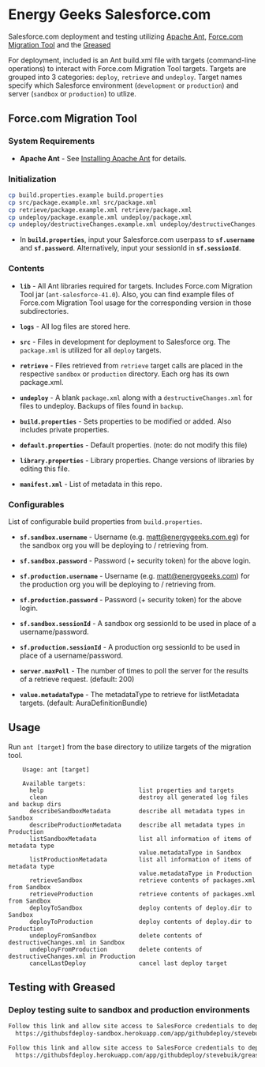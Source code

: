 Energy Geeks Salesforce.com
===========================

Salesforce.com deployment and testing utilizing
[Apache Ant](http://ant.apache.org/),
[Force.com Migration Tool](https://developer.salesforce.com/page/Force.com_Migration_Tool) and the
[Greased](https://github.com/stevebuik/greased)

For deployment, included is an Ant build.xml file with targets (command-line operations) to interact with Force.com Migration Tool targets. Targets are grouped into 3 categories: ``deploy``, ``retrieve`` and ``undeploy``. Target names specify which Salesforce environment (``development`` or ``production``) and server (``sandbox`` or ``production``) to utlize.

Force.com Migration Tool
------------------------

### System Requirements
* **Apache Ant** - See [Installing Apache
  Ant](http://ant.apache.org/manual/install.html) for details.

### Initialization
```sh
cp build.properties.example build.properties
cp src/package.example.xml src/package.xml
cp retrieve/package.example.xml retrieve/package.xml
cp undeploy/package.example.xml undeploy/package.xml
cp undeploy/destructiveChanges.example.xml undeploy/destructiveChanges.xml
```

* In **``build.properties``**, input your Salesforce.com userpass to **``sf.username``** and **``sf.password``**. Alternatively, input your sessionId in **``sf.sessionId``**.

### Contents
* **``lib``** - All Ant libraries required for targets. Includes Force.com Migration Tool jar (``ant-salesforce-41.0``). Also, you can find example files of Force.com Migration Tool usage for the corresponding version in those subdirectories.

* **``logs``** - All log files are stored here.

* **``src``** - Files in development for deployment to Salesforce org. The ``package.xml`` is utilized for all ``deploy`` targets.

* **``retrieve``** - Files retrieved from ``retrieve`` target calls are placed in the respective ``sandbox`` or ``production`` directory. Each org has its own package.xml.

* **``undeploy``** - A blank ``package.xml`` along with a ``destructiveChanges.xml`` for files to undeploy. Backups of files found in ``backup``.

* **``build.properties``** - Sets properties to be modified or added. Also includes private properties.

* **``default.properties``** - Default properties. (note: do not modify this file)

* **``library.properties``** - Library properties. Change versions of libraries by editing this file.

* **``manifest.xml``** - List of metadata in this repo.

### Configurables
List of configurable build properties from ``build.properties``.

* **``sf.sandbox.username``** - Username (e.g. matt@energygeeks.com.eg) for the sandbox org you will be deploying to / retrieving from.

* **``sf.sandbox.password``** - Password (+ security token) for the above login.

* **``sf.production.username``** - Username (e.g. matt@energygeeks.com) for the production org you will be deploying to / retrieving from.

* **``sf.production.password``** - Password (+ security token) for the above login.

* **``sf.sandbox.sessionId``** - A sandbox org sessionId to be used in place of a username/password.

* **``sf.production.sessionId``** - A production org sessionId to be used in place of a username/password.

* **``server.maxPoll``** - The number of times to poll the server for the results of a retrieve request. (default: 200)

* **``value.metadataType``** - The metadataType to retrieve for listMetadata targets. (default: AuraDefinitionBundle)

Usage
-----
Run ``ant [target]`` from the base directory to utilize targets of the migration tool.

```
    Usage: ant [target]

    Available targets:
      help                           list properties and targets
      clean                          destroy all generated log files and backup dirs
      describeSandboxMetadata        describe all metadata types in Sandbox
      describeProductionMetadata     describe all metadata types in Production
      listSandboxMetadata            list all information of items of metadata type
                                     value.metadataType in Sandbox
      listProductionMetadata         list all information of items of metadata type
                                     value.metadataType in Production
      retrieveSandbox                retrieve contents of packages.xml from Sandbox
      retrieveProduction             retrieve contents of packages.xml from Sandbox
      deployToSandbox                deploy contents of deploy.dir to Sandbox
      deployToProduction             deploy contents of deploy.dir to Production
      undeployFromSandbox            delete contents of destructiveChanges.xml in Sandbox
      undeployFromProduction         delete contents of destructiveChanges.xml in Production
      cancelLastDeploy               cancel last deploy target
```

Testing with Greased
--------------------

### Deploy testing suite to sandbox and production environments
```sh
Follow this link and allow site access to SalesForce credentials to deploy test suite to sandbox:
  https://githubsfdeploy-sandbox.herokuapp.com/app/githubdeploy/stevebuik/greased

Follow this link and allow site access to SalesForce credentials to deploy test suite to production:
  https://githubsfdeploy.herokuapp.com/app/githubdeploy/stevebuik/greased
```

